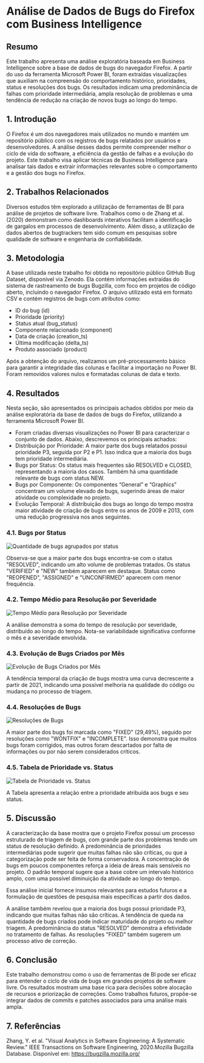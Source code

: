 # Análise de Dados de Bugs do Firefox com Business Intelligence

## Resumo
Este trabalho apresenta uma análise exploratória baseada em Business Intelligence sobre a base de dados de bugs do navegador Firefox. A partir do uso da ferramenta Microsoft Power BI, foram extraídas visualizações que auxiliam na compreensão do comportamento histórico, prioridades, status e resoluções dos bugs. Os resultados indicam uma predominância de falhas com prioridade intermediária, ampla resolução de problemas e uma tendência de redução na criação de novos bugs ao longo do tempo.


## 1. Introdução

O Firefox é um dos navegadores mais utilizados no mundo e mantém um repositório público com os registros de bugs relatados por usuários e desenvolvedores. A análise desses dados permite compreender melhor o ciclo de vida do software, a eficiência da gestão de falhas e a evolução do projeto. Este trabalho visa aplicar técnicas de Business Intelligence para analisar tais dados e extrair informações relevantes sobre o comportamento e a gestão dos bugs no Firefox.

## 2. Trabalhos Relacionados

Diversos estudos têm explorado a utilização de ferramentas de BI para análise de projetos de software livre. Trabalhos como o de Zhang et al. (2020) demonstram como dashboards interativos facilitam a identificação de gargalos em processos de desenvolvimento. Além disso, a utilização de dados abertos de bugtrackers tem sido comum em pesquisas sobre qualidade de software e engenharia de confiabilidade.

## 3. Metodologia

A base utilizada neste trabalho foi obtida no repositório público GitHub Bug Dataset, disponível via Zenodo. Ela contém informações extraídas do sistema de rastreamento de bugs Bugzilla, com foco em projetos de código aberto, incluindo o navegador Firefox. O arquivo utilizado está em formato CSV e contém registros de bugs com atributos como:

- ID do bug (id)
- Prioridade (priority)
- Status atual (bug_status)
- Componente relacionado (component)
- Data de criação (creation_ts)
- Última modificação (delta_ts)
- Produto associado (product)

Após a obtenção do arquivo, realizamos um pré-processamento básico para garantir a integridade das colunas e facilitar a importação no Power BI. Foram removidos valores nulos e formatadas colunas de data e texto.

## 4. Resultados

Nesta seção, são apresentados os principais achados obtidos por meio da análise exploratória da base de dados de bugs do Firefox, utilizando a ferramenta Microsoft Power BI.

- Foram criadas diversas visualizações no Power BI para caracterizar o conjunto de dados. Abaixo, descrevemos os principais achados:
- Distribuição por Prioridade: A maior parte dos bugs relatados possui prioridade P3, seguida por P2 e P1. Isso indica que a maioria dos bugs tem prioridade intermediária.
- Bugs por Status: Os status mais frequentes são RESOLVED e CLOSED, representando a maioria dos casos. Também há uma quantidade relevante de bugs com status NEW.
- Bugs por Componente: Os componentes “General” e “Graphics” concentram um volume elevado de bugs, sugerindo áreas de maior atividade ou complexidade no projeto.
- Evolução Temporal: A distribuição dos bugs ao longo do tempo mostra maior atividade de criação de bugs entre os anos de 2009 e 2013, com uma redução progressiva nos anos seguintes.

### 4.1. Bugs por Status

![Quantidade de bugs agrupados por status](bugPorStatus.png)

Observa-se que a maior parte dos bugs encontra-se com o status "RESOLVED", indicando um alto volume de problemas tratados. Os status "VERIFIED" e "NEW" também aparecem em destaque. Status como "REOPENED", "ASSIGNED" e "UNCONFIRMED" aparecem com menor frequência.

### 4.2. Tempo Médio para Resolução por Severidade

![Tempo Médio para Resolução por Severidade](resolucaoSeveridade.png)

A análise demonstra a soma do tempo de resolução por severidade, distribuído ao longo do tempo. Nota-se variabilidade significativa conforme o mês e a severidade envolvida.

### 4.3. Evolução de Bugs Criados por Mês

![Evolução de Bugs Criados por Mês](evolucaoBugs.png)

A tendência temporal da criação de bugs mostra uma curva decrescente a partir de 2021, indicando uma possível melhoria na qualidade do código ou mudança no processo de triagem.

### 4.4. Resoluções de Bugs

![Resoluções de Bugs](resolucoes.png)

A maior parte dos bugs foi marcada como "FIXED" (29,49%), seguido por resoluções como "WONTFIX" e "INCOMPLETE". Isso demonstra que muitos bugs foram corrigidos, mas outros foram descartados por falta de informações ou por não serem considerados críticos.

### 4.5. Tabela de Prioridade vs. Status

![Tabela de Prioridade vs. Status](tabelaPrioridadeStatus.png)

A Tabela apresenta a relação entre a prioridade atribuída aos bugs e seu status.

## 5. Discussão

A caracterização da base mostra que o projeto Firefox possui um processo estruturado de triagem de bugs, com grande parte dos problemas tendo um status de resolução definido. A predominância de prioridades intermediárias pode sugerir que muitas falhas não são críticas, ou que a categorização pode ser feita de forma conservadora. A concentração de bugs em poucos componentes reforça a ideia de áreas mais sensíveis no projeto. O padrão temporal sugere que a base cobre um intervalo histórico amplo, com uma possível diminuição da atividade ao longo do tempo.

Essa análise inicial fornece insumos relevantes para estudos futuros e a formulação de questões de pesquisa mais específicas a partir dos dados.

A análise também revelou que a maioria dos bugs possui prioridade P3, indicando que muitas falhas não são críticas. A tendência de queda na quantidade de bugs criados pode indicar maturidade do projeto ou melhor triagem. A predominância do status "RESOLVED" demonstra a efetividade no tratamento de falhas. As resoluções "FIXED" também sugerem um processo ativo de correção.

## 6. Conclusão

Este trabalho demonstrou como o uso de ferramentas de BI pode ser eficaz para entender o ciclo de vida de bugs em grandes projetos de software livre. Os resultados mostram uma base rica para decisões sobre alocação de recursos e priorização de correções. Como trabalhos futuros, propõe-se integrar dados de commits e patches associados para uma análise mais ampla.

## 7. Referências

Zhang, Y. et al. "Visual Analytics in Software Engineering: A Systematic Review." IEEE Transactions on Software Engineering, 2020.Mozilla Bugzilla Database. Disponível em: https://bugzilla.mozilla.org/

